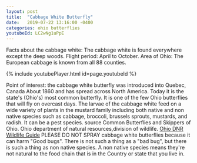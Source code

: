 ```yaml
---
layout: post
title:  "Cabbage White Butterfly"
date:   2019-07-22 13:16:00 -0400
categories: ohio butterflies
youtubeId: LC2wNg1uPpE 
---
```

Facts about the cabbage white: The cabbage white is found everywhere except the deep woods. Flight period: April to October. Area of Ohio: The European cabbage is known from all 88 counties.

{% include youtubePlayer.html id=page.youtubeId %}

 Point of interest: the cabbage white butterfly was introduced into Quebec, Canada About 1860 and has spread across North America. Today it is the state's (Ohio's) most common butterfly. It is one of the few Ohio butterflies that will fly on overcast days. The larvae of the cabbage white feed on a wide variety of plants in the mustard family including both native and non native species such as cabbage, broccoli, brussels sprouts, mustards, and radish. It can be a pest species.
source Common Butterflies and Skippers of Ohio. Ohio department of natural resources,division of wildlife. 
[ Ohio DNR Wildlife Guide](http://wildlife.ohiodnr.gov/species-and-habitats/species-guide-index/butterflies-skippers/cabbage-white)
                                        PLEASE DO NOT SPRAY cabbage white butterflies because it can harm "Good bugs". There is not such a thing as a "bad bug", but there is such a thing as non native species. A non native species means they're not natural to the food chain that is in the Country or state that you live in. 


